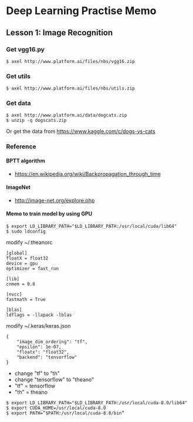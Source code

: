 # Deep Learning Practise Memo


## Lesson 1: Image Recognition
### Get vgg16.py
```
$ axel http://www.platform.ai/files/nbs/vgg16.zip
```
### Get utils
```
$ axel http://www.platform.ai/files/nbs/utils.zip
```

### Get data
```
$ axel http://www.platform.ai/data/dogcats.zip
$ unzip -q dogscats.zip
```
Or get the data from https://www.kaggle.com/c/dogs-vs-cats

### Reference
#### BPTT algorithm
* https://en.wikipedia.org/wiki/Backpropagation_through_time

#### ImageNet
* http://image-net.org/explore.php

#### Memo to train model by using GPU
```
$ export LD_LIBRARY_PATH="$LD_LIBRARY_PATH:/usr/local/cuda/lib64"
$ sudo ldconfig
```
modify ~/.theanorc
```
[global]
floatX = float32
device = gpu
optimizer = fast_run

[lib]
cnmem = 0.8

[nvcc]
fastmath = True

[blas]
ldflags = -llapack -lblas
```
modify ~/.keras/keras.json
```
{
    "image_dim_ordering": "tf", 
    "epsilon": 1e-07, 
    "floatx": "float32", 
    "backend": "tensorflow"
}
```
* change "tf" to "th"
* change "tensorflow" to "theano"
* "tf" = tensorflow
* "th" = theano
```
$ export LD_LIBRARY_PATH="$LD_LIBRARY_PATH:/usr/local/cuda-8.0/lib64"
$ export CUDA_HOME=/usr/local/cuda-8.0
$ export PATH=”$PATH:/usr/local/cuda-8.0/bin”
```
